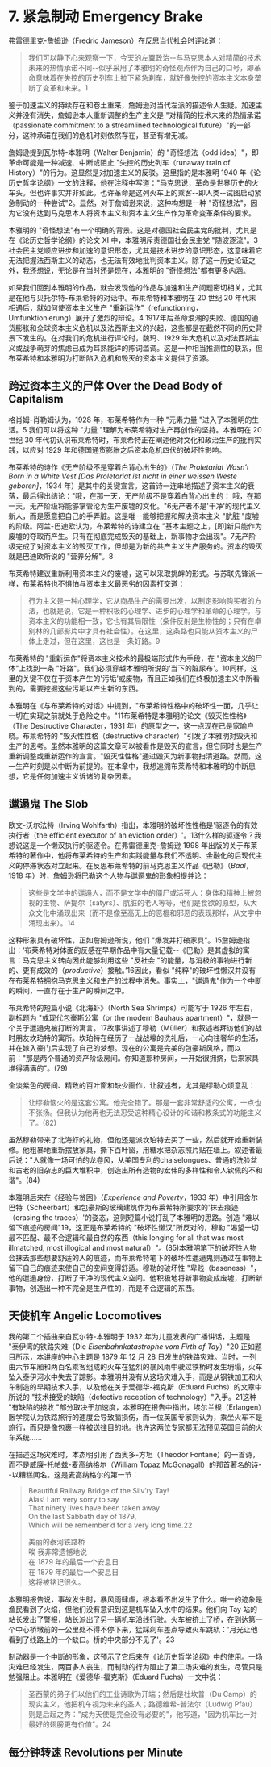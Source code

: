 # 7. 紧急制动 Emergency Brake
弗雷德里克-詹姆逊（Fredric Jameson）在反思当代社会时评论道： 
>我们可以静下心来观察一下，今天的左翼政治--与马克思本人对精简的技术未来的热情承诺不同--似乎采用了本雅明的奇怪观点作为自己的口号，即革命意味着在失控的历史列车上拉下紧急刹车，就好像失控的资本主义本身垄断了变革和未来。1

鉴于加速主义的持续存在和卷土重来，詹姆逊对当代左派的描述令人生疑。加速主义并没有消失，詹姆逊本人重新调整的生产主义是 "对精简的技术未来的热情承诺（passionate commitment to a streamlined technological future）"的一部分，这种承诺在我们的危机时刻依然存在，甚至有增无减。 

詹姆逊提到瓦尔特-本雅明（Walter Benjamin）的 "奇怪想法（odd idea）"，即革命可能是一种减速、中断或阻止 "失控的历史列车（runaway train of History）"的行为。这显然是对加速主义的反驳。这里指的是本雅明 1940 年《论历史哲学论纲》一文的注释，他在注释中写道："马克思说，革命是世界历史的火车头。但也许事实并非如此。也许革命是这列火车上的乘客--即人类--试图启动紧急制动的一种尝试"2。显然，对于詹姆逊来说，这种构想是一种 "奇怪想法"，因为它没有达到马克思本人将资本主义和资本主义生产作为革命变革条件的要求。

本雅明的 "奇怪想法"有一个明确的背景。这是对德国社会民主党的批判，尤其是在《论历史哲学论纲》的论文 XI 中，本雅明斥责德国社会民主党 "随波逐流"。3社会民主党顺应进步和加速的意识形态，尤其是技术进步的意识形态，这意味着它无法把握法西斯主义的动态，也无法有效地批判资本主义。除了这一历史论证之外，我还想说，无论是在当时还是现在，本雅明的 "奇怪想法"都有更多内涵。

如果我们回到本雅明的作品，就会发现他的作品与加速和生产问题密切相关，尤其是在他与贝托尔特-布莱希特的对话中。布莱希特和本雅明在 20 世纪 20 年代末相遇后，就如何使资本主义生产 "重新运作"（refunctioning，Umfunktionierung）展开了激烈的辩论。4 1917年后革命浪潮的失败、德国的通货膨胀和全球资本主义危机以及法西斯主义的兴起，这些都是在截然不同的历史背景下发生的。在对我们的危机进行评论时，魏玛、1929 年大危机以及对法西斯主义或战争萌芽的焦虑已成为耳熟能详的陈词滥调。这是一种相当推测性的联系，但布莱希特和本雅明为打断陷入危机和毁灭的资本主义提供了资源。
## 跨过资本主义的尸体 Over the Dead Body of Capitalism
格肖姆-肖勒姆认为，1928 年，布莱希特作为一种 "元素力量 "进入了本雅明的生活。5 我们可以将这种 "力量 "理解为布莱希特对生产再创作的坚持。本雅明在 20 世纪 30 年代初认识布莱希特时，布莱希特正在阐述他对文化和政治生产的批判实践，以应对 1929 年和德国通货膨胀之后资本危机四伏的破坏性影响。

布莱希特的诗作《无产阶级不是穿着白背心出生的》（*The Proletariat Wasn’t Born in a White Vest [Das Proletariat ist nicht in einer weissen Weste geboren]*，1934 年）是其中的关键宣言。这首诗一连串地描述了资本主义的衰落，最后得出结论："哦，在那一天，无产阶级不是穿着白背心出生的： 哦，在那一天，无产阶级将能够掌管沦为生产废墟的文化。"6无产者不是'干净'的现代主义新人，而是愿意把自己的手弄脏。这是唯一能够把握和解决资本主义 "肮脏 "废墟的阶级。阿兰-巴迪欧认为，布莱希特的诗建立在 "基本主题之上，[即]新只能作为废墟的夺取而产生。只有在彻底完成毁灭的基础上，新事物才会出现"。7无产阶级完成了对资本主义的毁灭工作，但却是为新的共产主义生产服务的。资本的毁灭就是巴迪欧所说的 "营养分解"。8

布莱希特建议重新利用资本主义的废墟，这可以采取挑衅的形式。与苏联先锋派一样，布莱希特也不惧怕与资本主义最恶劣的因素打交道： 
>行为主义是一种心理学，它从商品生产的需要出发，以制定影响购买者的方法，也就是说，它是一种积极的心理学、进步的心理学和革命的心理学。与资本主义的功能相一致，它也有其局限性（条件反射是生物性的；只有在卓别林的几部影片中才具有社会性）。在这里，这条路也只能从资本主义的尸体上走过，但在这里，这也是一条好路。9

布莱希特的 "重新运作"将资本主义技术的最极端形式作为手段，在 "资本主义的尸体"上找到一条 "好路"。我们必须穿越本雅明所说的'当下的脏尿布'。10同样，这里的关键不仅在于资本产生的'污垢'或废物，而且正如我们在终极加速主义中所看到的，需要挖掘这些污垢以产生新的东西。

本雅明在《与布莱希特的对话》中提到，"布莱希特性格中的破坏性一面，几乎让一切在实现之前就处于危险之中。"11布莱希特是本雅明的论文《毁灭性性格》（The Destructive Character，1931 年）的原型之一，这一点现在已是家喻户晓。布莱希特的 "毁灭性性格（destructive character）"引发了本雅明对毁灭和生产的思考。虽然本雅明的这篇文章可以被看作是毁灭的宣言，但它同时也是生产重新调整或重新运作的宣言。"毁灭性性格"通过毁灭为新事物扫清道路。然而，这一生产时刻是以中断为前提的。在本章中，我想追溯布莱希特和本雅明的中断思想，它是任何加速主义诉诸的复杂因素。
## 邋遢鬼 The Slob
欧文-沃尔法特（Irving Wohlfarth）指出，本雅明的破坏性性格是'驱逐令的有效执行者（the efficient executor of an eviction order）'。13什么样的驱逐令？我想说这是一个懒汉执行的驱逐令。在弗雷德里克-詹姆逊 1998 年出版的关于布莱希特的著作中，他将布莱希特的生产和实践能量与我们不透明、金融化的后现代主义的停滞状态对立起来。在反思布莱希特的前马克思主义作品《巴勒》（*Baal*，1918 年）时，詹姆逊将巴勒这个人物与邋遢鬼的形象相提并论：
>这些是文学中的邋遢人，而不是文学中的僵尸或活死人：身体和精神上被忽视的生物、萨提尔（satyrs）、肮脏的老人等等，他们是食欲的原型，从大众文化中涌现出来（而不是像至高无上的恶棍和邪恶的表现那样，从文字中涌现出来）。14

这种形象具有破坏性，正如詹姆逊所说，他们 "爆发并打破家具"。15詹姆逊指出：‘布莱希特对体面的反感在早期作品中有大量记载--《巴勒》是其虚拟的寓言：马克思主义转向因此能够利用这些 "反社会 "的能量，与消极的事物进行新的、更有成效的（*productive*）接触。’16因此，看似 "纯粹"的破坏性懒汉并没有在布莱希特拥抱马克思主义和生产的过程中消失。事实上，"邋遢鬼"作为一个中断的瞬间，一直存在于生产的瞬间之中。

布莱希特的短篇小说《北海虾》（North Sea Shrimps）可能写于 1926 年左右，副标题为 "或现代包豪斯公寓（or the modern Bauhaus apartment）"，就是一个关于邋遢鬼被打断的寓言。17故事讲述了穆勒（Müller）和叙述者拜访他们的战时朋友坎珀特的寓所。坎珀特在经历了一战战壕的洗礼后，一心向往奢华的生活，并在嫁入豪门后实现了自己的梦想。现在的公寓是完美的包豪斯风格，而以前："那是两个普通的资产阶级房间。你知道那种房间，一开始很拥挤，后来家具堆得满满的"。(79)

全淡紫色的房间、精致的百叶窗和缺少画作，让叙述者，尤其是缪勒心烦意乱：
>让缪勒恼火的是这套公寓。他完全错了。那是一套非常舒适的公寓，一点也不张扬。但我认为他再也无法忍受这种精心设计的和谐和教条式的功能主义了。(82)

虽然穆勒带来了北海虾的礼物，但他还是派坎珀特去买了一些，然后就开始重新装修。他粗暴地重新摆放家具，撕下百叶窗，用糖水把杂志照片贴在墙上。叙述者最后说："人就像一场可怕的龙卷风，从美国专利的chaiselongues、普通的洗脸盆和古老的旧杂志的巨大堆积中，创造出所有造物的宏伟的多样性和令人钦佩的不和谐"。(84)

本雅明后来在《经验与贫困》（*Experience and Poverty*，1933 年）中引用舍尔巴特（Scheerbart）和包豪斯的玻璃建筑作为布莱希特所要求的'抹去痕迹（erasing the traces）'的姿态，这则短篇小说打乱了本雅明的思路。创造 "难以留下痕迹的房间"19，这正是布莱希特的 "破坏性懒汉"所反对的，穆勒 "渴望一切最不匹配、最不合逻辑和最自然的东西（this longing for all that was most illmatched, most illogical and most natural）"。(85)本雅明笔下的破坏性人物会抹去那些想要舒适的人的痕迹，而布莱希特笔下的破坏性邋遢鬼则通过在事物上留下自己的痕迹来使自己的空间变得舒适。穆勒的破坏性 "卑贱（baseness）"，他的邋遢身份，打断了干净的现代主义空间。他积极地将新事物变成废墟，打断新事物，创造出一种不完全是生产性的，而是不合逻辑的东西。
## 天使机车 Angelic Locomotives
我的第二个插曲来自瓦尔特-本雅明于 1932 年为儿童发表的广播讲话，主题是 "泰伊湾的铁路灾难（Die *Eisenbahnkatastrophe vom Firth of Tay*）"20 正如题目所示，本讲座的中心主题是 1879 年 12 月 28 日发生的铁路灾难。当时，一列由六节车厢和两百名乘客组成的火车在猛烈的暴风雨中驶过铁桥时发生坍塌，火车坠入泰伊河水中失去了踪影。本雅明并没有从这场灾难入手，而是从钢铁加工和火车制造的早期技术入手，以及他在关于爱德华-福克斯（Eduard Fuchs）的文章中所说的 "技术接受的缺陷（defective reception of technology）"入手。21这种 "有缺陷的接收 "部分取决于加速度，本雅明在报告中指出，埃尔兰根（Erlangen）医学院认为铁路旅行的速度会导致脑损伤，而一位英国专家则认为，乘坐火车不是旅行，而只是像包裹一样被送往目的地。也许这两位专家都无法预见英国目前的火车系统......

在描述这场灾难时，本杰明引用了西奥多-方坦（Theodor Fontane）的一首诗，而不是威廉-托帕兹-麦高纳格尔（William Topaz McGonagall）的那首著名的诗--以糟糕闻名。这是麦高纳格尔的第一节：
>Beautiful Railway Bridge of the Silv’ry Tay!  
>Alas! I am very sorry to say  
>That ninety lives have been taken away  
>On the last Sabbath day of 1879,  
>Which will be remember’d for a very long time.22
> 
>美丽的泰河铁路桥  
>唉 我非常遗憾地说  
>在 1879 年的最后一个安息日  
>在 1879 年的最后一个安息日  
>这将被铭记很久。

本雅明报告说，事故发生时，暴风雨肆虐，根本看不出发生了什么。唯一的迹象是渔民看到了火焰，但他们没有意识到这是机车坠入水中的结果。他们向 Tay 站的站长发出了警报，站长派出了另一辆机车沿线行驶。火车被挤上了桥，在到达第一个中心桥墩前的一公里处不得不停下来，猛踩刹车差点导致火车跳轨：'月光让他看到了线路上的一个缺口。桥的中央部分不见了'。23

制动器是一个中断的形象，这预示了它后来在《论历史哲学论纲》中的使用。一场灾难已经发生，两百多人丧生，而制动的行为阻止了第二场灾难的发生，尽管只是勉强阻止。本雅明在《爱德华-福克斯》（Eduard Fuchs）一文中说：
>圣西蒙的弟子们以他们的工业诗歌为开端；然后是杜坎普（Du Camp）的现实主义，他把机车视为未来的圣人；路德维希-普法尔（Ludwig Pfau）则是后起之秀："成为天使是完全没有必要的"，他写道，"因为机车比一对最好的翅膀更有价值"。24
## 每分钟转速 Revolutions per Minute
